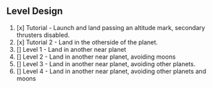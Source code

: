 
## Level Design

1. [x] Tutorial - Launch and land passing an altitude mark, secondary thrusters disabled.
2. [x] Tutorial 2 - Land in the otherside of the planet.
3. [] Level 1 - Land in another near planet
4. [] Level 2 - Land in another near planet, avoiding moons
5. [] Level 3 - Land in another near planet, avoiding other planets.
6. [] Level 4 - Land in another near planet, avoiding other planets and moons
